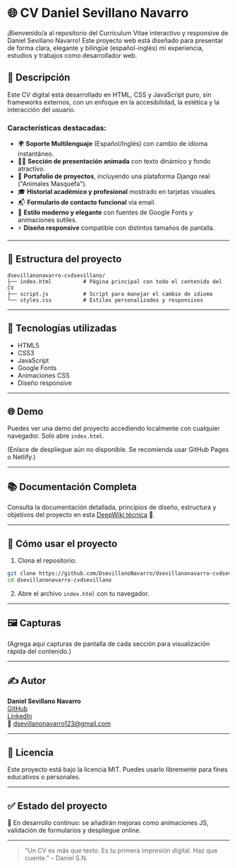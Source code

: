 # 🌐 CV Daniel Sevillano Navarro

¡Bienvenido/a al repositorio del Curriculum Vitae interactivo y responsive de Daniel Sevillano Navarro! Este proyecto web está diseñado para presentar de forma clara, elegante y bilingüe (español-inglés) mi experiencia, estudios y trabajos como desarrollador web.

## 📄 Descripción

Este CV digital está desarrollado en HTML, CSS y JavaScript puro, sin frameworks externos, con un enfoque en la accesibilidad, la estética y la interacción del usuario.

### Características destacadas:

- 🌍 **Soporte Multilenguaje** (Español/Inglés) con cambio de idioma instantáneo.
- 🧑‍💻 **Sección de presentación animada** con texto dinámico y fondo atractivo.
- 💼 **Portafolio de proyectos**, incluyendo una plataforma Django real ("Animales Masquefa").
- 🎓 **Historial académico y profesional** mostrado en tarjetas visuales.
- 📬 **Formulario de contacto funcional** vía email.
- 💅 **Estilo moderno y elegante** con fuentes de Google Fonts y animaciones sutiles.
- ⚡ **Diseño responsive** compatible con distintos tamaños de pantalla.

---

## 📁 Estructura del proyecto

```
dsevillanonavarro-cvdsevillano/
├── index.html          # Página principal con todo el contenido del CV
├── script.js           # Script para manejar el cambio de idioma
└── styles.css          # Estilos personalizados y responsivos
```

---

## 🔧 Tecnologías utilizadas

- HTML5
- CSS3
- JavaScript
- Google Fonts
- Animaciones CSS
- Diseño responsive

---

## 🌐 Demo

Puedes ver una demo del proyecto accediendo localmente con cualquier navegador. Solo abre `index.html`.

(Enlace de despliegue aún no disponible. Se recomienda usar GitHub Pages o Netlify.)

---

## 📚 Documentación Completa

Consulta la documentación detallada, principios de diseño, estructura y objetivos del proyecto en esta [DeepWiki técnica](https://deepwiki.dev/dsevillanonavarro-cv) 🧠.

---

## 🚀 Cómo usar el proyecto

1. Clona el repositorio:

```bash
git clone https://github.com/DsevillanoNavarro/dsevillanonavarro-cvdsevillano.git
cd dsevillanonavarro-cvdsevillano
```

2. Abre el archivo `index.html` con tu navegador.

---

## 🖼️ Capturas

(Agrega aquí capturas de pantalla de cada sección para visualización rápida del contenido.)

---

## ✍️ Autor

**Daniel Sevillano Navarro**  
[GitHub](https://github.com/DsevillanoNavarro)  
[LinkedIn](https://www.linkedin.com/in/danielsevillanonavarro/)  
📧 dsevillanonavarro123@gmail.com

---

## 🪪 Licencia

Este proyecto está bajo la licencia MIT. Puedes usarlo libremente para fines educativos o personales.

---

## ✅ Estado del proyecto

🚧 En desarrollo continuo: se añadirán mejoras como animaciones JS, validación de formularios y despliegue online.

---

> “Un CV es más que texto. Es tu primera impresión digital. Haz que cuente.” – Daniel S.N.
